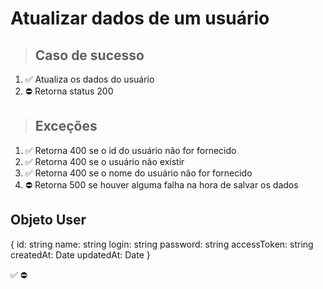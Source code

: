 # Atualizar dados de um usuário

> ## Caso de sucesso

1. ✅ Atualiza os dados do usuário
2. ⛔ Retorna status 200

> ## Exceções
1. ✅ Retorna 400 se o id do usuário não for fornecido
2. ✅ Retorna 400 se o usuário não existir
3. ✅ Retorna 400 se o nome do usuário não for fornecido
6. ⛔ Retorna 500 se houver alguma falha na hora de salvar os dados


## Objeto User
{
  	id: string
    name: string
    login: string
    password: string
    accessToken: string
    createdAt: Date
    updatedAt: Date
}

✅
⛔